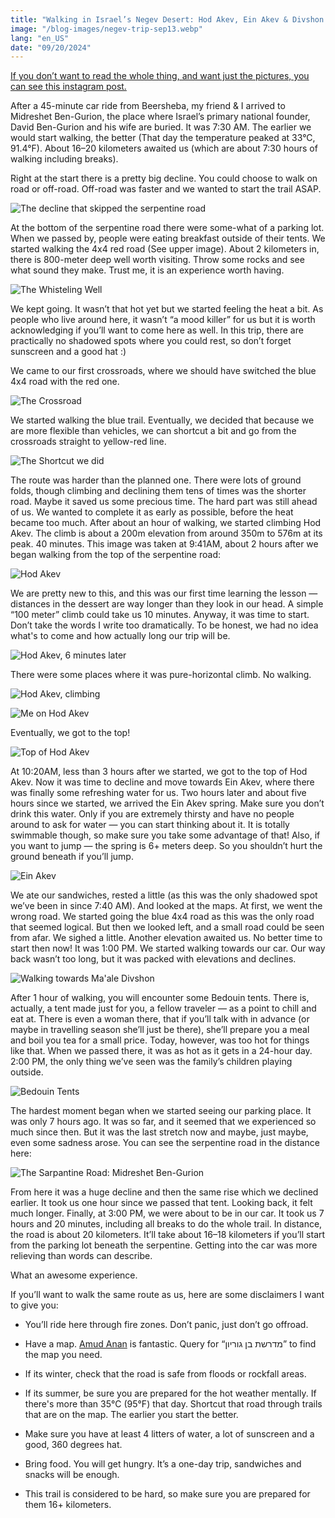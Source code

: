 ```yaml
---
title: "Walking in Israel’s Negev Desert: Hod Akev, Ein Akev & Divshon Rise"
image: "/blog-images/negev-trip-sep13.webp"
lang: "en_US"
date: "09/20/2024"
---
```


[If you don’t want to read the whole thing, and want just the pictures, you can see this instagram post.](https://www.instagram.com/p/C_3WIGyIXxA/?utm_source=ig_web_copy_link&igsh=MzRlODBiNWFlZA%3D%3D)

After a 45-minute car ride from Beersheba, my friend & I arrived to Midreshet Ben-Gurion, the place where Israel’s primary national founder, David Ben-Gurion and his wife are buried. It was 7:30 AM. The earlier we would start walking, the better (That day the temperature peaked at 33°C, 91.4°F). About 16–20 kilometers awaited us (which are about 7:30 hours of walking including breaks).

Right at the start there is a pretty big decline. You could choose to walk on road or off-road. Off-road was faster and we wanted to start the trail ASAP.

![The decline that skipped the serpentine road](/blog-images/negev-trip-beggining.webp)

At the bottom of the serpentine road there were some-what of a parking lot. When we passed by, people were eating breakfast outside of their tents. We started walking the 4x4 red road (See upper image). About 2 kilometers in, there is 800-meter deep well worth visiting. Throw some rocks and see what sound they make. Trust me, it is an experience worth having.

![The Whisteling Well](/blog-images/the-whisteling-well.webp)

We kept going. It wasn’t that hot yet but we started feeling the heat a bit. As people who live around here, it wasn’t “a mood killer” for us but it is worth acknowledging if you’ll want to come here as well. In this trip, there are practically no shadowed spots where you could rest, so don’t forget sunscreen and a good hat :)

We came to our first crossroads, where we should have switched the blue 4x4 road with the red one.

![The Crossroad](/blog-images/negev-crossroads-sep13.webp)

We started walking the blue trail. Eventually, we decided that because we are more flexible than vehicles, we can shortcut a bit and go from the crossroads straight to yellow-red line.

![The Shortcut we did](/blog-images/theshortcut.webp)

The route was harder than the planned one. There were lots of ground folds, though climbing and declining them tens of times was the shorter road. Maybe it saved us some precious time. The hard part was still ahead of us. We wanted to complete it as early as possible, before the heat became too much. After about an hour of walking, we started climbing Hod Akev. The climb is about a 200m elevation from around 350m to 576m at its peak. 40 minutes. This image was taken at 9:41AM, about 2 hours after we began walking from the top of the serpentine road:

![Hod Akev](/blog-images/hod-akev.webp)

We are pretty new to this, and this was our first time learning the lesson — distances in the dessert are way longer than they look in our head. A simple “100 meter” climb could take us 10 minutes. Anyway, it was time to start. Don’t take the words I write too dramatically. To be honest, we had no idea what's to come and how actually long our trip will be.

![Hod Akev, 6 minutes later](/blog-images/hod-akev-2.webp)

There were some places where it was pure-horizontal climb. No walking.

![Hod Akev, climbing](/blog-images/hod-akev-3.webp)

![Me on Hod Akev](/blog-images/hod-akev-4.webp)

Eventually, we got to the top!

![Top of Hod Akev](/blog-images/hod-akev-top.webp)

At 10:20AM, less than 3 hours after we started, we got to the top of Hod Akev. Now it was time to decline and move towards Ein Akev, where there was finally some refreshing water for us. Two hours later and about five hours since we started, we arrived the Ein Akev spring. Make sure you don’t drink this water. Only if you are extremely thirsty and have no people around to ask for water — you can start thinking about it. It is totally swimmable though, so make sure you take some advantage of that! Also, if you want to jump — the spring is 6+ meters deep. So you shouldn’t hurt the ground beneath if you’ll jump.

![Ein Akev](/blog-images/Ein-Akev.webp)

We ate our sandwiches, rested a little (as this was the only shadowed spot we’ve been in since 7:40 AM). And looked at the maps. At first, we went the wrong road. We started going the blue 4x4 road as this was the only road that seemed logical. But then we looked left, and a small road could be seen from afar. We sighed a little. Another elevation awaited us. No better time to start then now! It was 1:00 PM. We started walking towards our car. Our way back wasn’t too long, but it was packed with elevations and declines.

![Walking towards Ma'ale Divshon](/blog-images/towards-maale-divshon.webp)

After 1 hour of walking, you will encounter some Bedouin tents. There is, actually, a tent made just for you, a fellow traveler — as a point to chill and eat at. There is even a woman there, that if you’ll talk with in advance (or maybe in travelling season she’ll just be there), she’ll prepare you a meal and boil you tea for a small price. Today, however, was too hot for things like that. When we passed there, it was as hot as it gets in a 24-hour day. 2:00 PM, the only thing we’ve seen was the family’s children playing outside.

![Bedouin Tents](/blog-images/bedouin-tents.webp)

The hardest moment began when we started seeing our parking place. It was only 7 hours ago. It was so far, and it seemed that we experienced so much since then. But it was the last stretch now and maybe, just maybe, even some sadness arose. You can see the serpentine road in the distance here:

![The Sarpantine Road: Midreshet Ben-Gurion](/blog-images/the-midreshet-serpantine-road.webp)

From here it was a huge decline and then the same rise which we declined earlier. It took us one hour since we passed that tent. Looking back, it felt much longer. Finally, at 3:00 PM, we were about to be in our car. It took us 7 hours and 20 minutes, including all breaks to do the whole trail. In distance, the road is about 20 kilometers. It’ll take about 16–18 kilometers if you’ll start from the parking lot beneath the serpentine. Getting into the car was more relieving than words can describe.

What an awesome experience.

If you’ll want to walk the same route as us, here are some disclaimers I want to give you:

- You’ll ride here through fire zones. Don’t panic, just don’t go offroad.

- Have a map. [Amud Anan](https://amudanan.co.il/) is fantastic. Query for “מדרשת בן גוריון” to find the map you need.

- If its winter, check that the road is safe from floods or rockfall areas.

- If its summer, be sure you are prepared for the hot weather mentally. If there's more than 35°C (95°F) that day. Shortcut that road through trails that are on the map. The earlier you start the better.

- Make sure you have at least 4 litters of water, a lot of sunscreen and a good, 360 degrees hat.

- Bring food. You will get hungry. It’s a one-day trip, sandwiches and snacks will be enough.

- This trail is considered to be hard, so make sure you are prepared for them 16+ kilometers.
